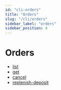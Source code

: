 ```yaml
---
id: "cli-orders"
title: "Orders"
slug: "/cli/orders"
sidebar_label: "orders"
sidebar_position: 4
---
```


# Orders

* [list](./orders/list)
* [get](./orders/get)
* [cancel](./orders/cancel)
* [replenish-deposit](./orders/replenish-deposit)